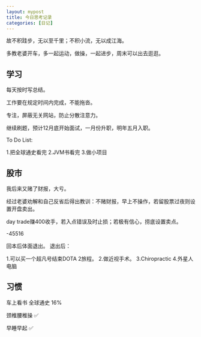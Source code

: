 ```yaml
---
layout: mypost
title: 今日思考记录
categories: [日记]
---
```


故不积跬步，无以至千里；不积小流，无以成江海。

多教老婆开车，多一起运动，做操，一起进步，周末可以出去逛逛。

## 学习

每天按时写总结。

工作要在规定时间内完成，不能拖沓。

专注，屏蔽无关网站，防止分散注意力。

继续刷题，预计12月底开始面试，一月份升职，明年五月入职。


To Do List:

1.把全球通史看完
2.JVM书看完
3.做小项目


## 股市

我后来又赌了财报，大亏。

经过老婆劝解和自己反省后得出教训：不赌财报，早上不操作，若留股票过夜则设置开盘卖出。

day trade赚400收手，若入点错误及时止损；若极有信心，捞底设置卖点。

-45516

回本后体面退出。 退出后：

1.可以买一个超凡号结束DOTA 2旅程。
2.做近视手术。 
3.Chiropractic
4.外星人电脑

## 习惯
车上看书 全球通史 16%

颈椎腰椎操 ✅

早睡早起 ✅